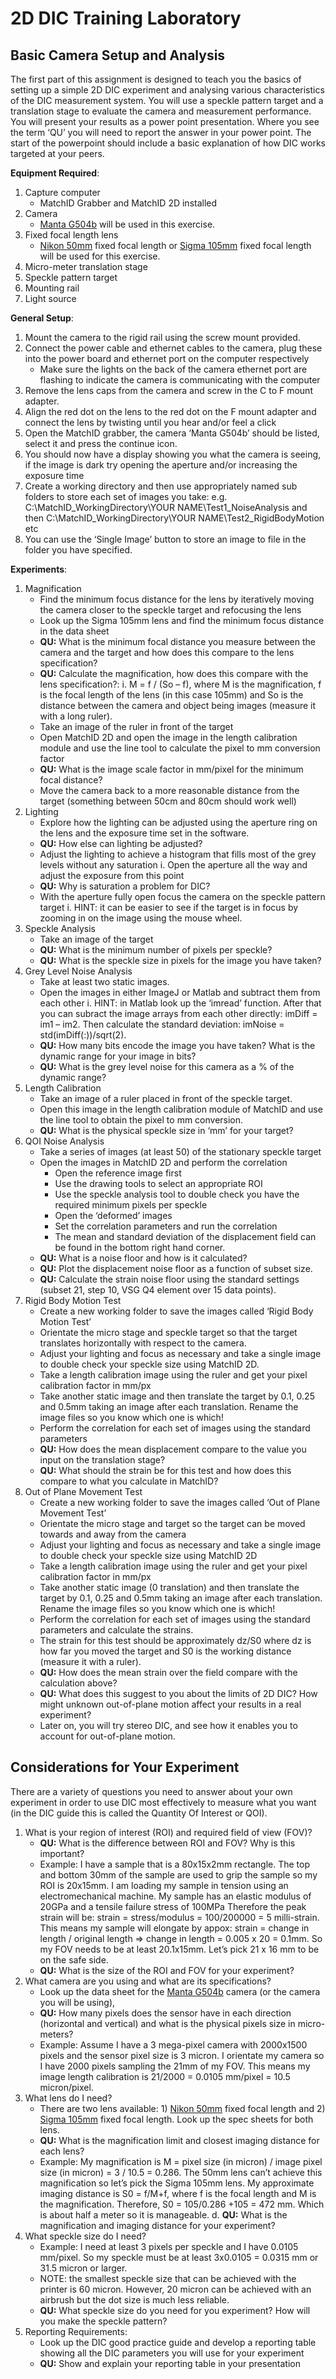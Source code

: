 # 2D DIC Training Laboratory
## Basic Camera Setup and Analysis
The first part of this assignment is designed to teach you the basics of setting up a simple 2D DIC experiment and analysing various characteristics of the DIC measurement system. You will use a speckle pattern target and a translation stage to evaluate the camera and measurement performance. You will present your results as a power point presentation. Where you see the term ‘QU’ you will need to report the answer in your power point. The start of the powerpoint should include a basic explanation of how DIC works targeted at your peers.

**Equipment Required**: 
1. Capture computer
    - MatchID Grabber and MatchID 2D installed
2. Camera 
    - [Manta G504b](https://cdn.alliedvision.com/fileadmin/pdf/en/Manta_G-504_DataSheet_en.pdf) will be used in this exercise.
3. Fixed focal length lens
    - [Nikon 50mm](https://download.nikonimglib.com/archive5/GZvJ600Lu5bw05NP3XT80zV8sU54/AFS50_1.8G_CH%28K6_DL%2906.pdf) fixed focal length or [Sigma 105mm](https://www.sigmaphoto.com/amfile/file/download/file/367/product/28637/) fixed focal length will be used for this exercise.
4. Micro-meter translation stage
5. Speckle pattern target
6. Mounting rail
7. Light source

**General Setup**:
1. Mount the camera to the rigid rail using the screw mount provided.
2. Connect the power cable and ethernet cables to the camera, plug these into the power board and ethernet port on the computer respectively
    - Make sure the lights on the back of the camera ethernet port are flashing to indicate the camera is communicating with the computer
3. Remove the lens caps from the camera and screw in the C to F mount adapter.
4. Align the red dot on the lens to the red dot on the F mount adapter and connect the lens by twisting until you hear and/or feel a click
5. Open the MatchID grabber, the camera ‘Manta G504b’ should be listed, select it and press the continue icon.
6. You should now have a display showing you what the camera is seeing, if the image is dark try opening the aperture and/or increasing the exposure time
7. Create a working directory and then use appropriately named sub folders to store each set of images you take: e.g. C:\MatchID_WorkingDirectory\YOUR NAME\Test1_NoiseAnalysis and then C:\MatchID_WorkingDirectory\YOUR NAME\Test2_RigidBodyMotion etc
8. You can use the ‘Single Image’ button to store an image to file in the folder you have specified.

**Experiments**:

1. Magnification
    - Find the minimum focus distance for the lens by iteratively moving the camera closer to the speckle target and refocusing the lens
    - Look up the Sigma 105mm lens and find the minimum focus distance in the data sheet
    - **QU:** What is the minimum focal distance you measure between the camera and the target and how does this compare to the lens specification?
    - **QU:** Calculate the magnification, how does this compare with the lens specification?:
        i. M = f / (So – f), where M is the magnification, f is the focal length of the lens (in this case 105mm) and So is the distance between the camera and object being images (measure it with a long ruler).
    - Take an image of the ruler in front of the target
    - Open MatchID 2D and open the image in the length calibration module and use the line tool to calculate the pixel to mm conversion factor
    - **QU:** What is the image scale factor in mm/pixel for the minimum focal distance?
    - Move the camera back to a more reasonable distance from the target (something between 50cm and 80cm should work well)
2. Lighting
    - Explore how the lighting can be adjusted using the aperture ring on the lens and the exposure time set in the software.
    - **QU:** How else can lighting be adjusted?
    - Adjust the lighting to achieve a histogram that fills most of the grey levels without any saturation
        i. Open the aperture all the way and adjust the exposure from this point
    - **QU:** Why is saturation a problem for DIC?
    - With the aperture fully open focus the camera on the speckle pattern target
        i. HINT: it can be easier to see if the target is in focus by zooming in on the image using the mouse wheel.
3. Speckle Analysis
    - Take an image of the target
    - **QU:** What is the minimum number of pixels per speckle?
    - **QU:** What is the speckle size in pixels for the image you have taken?
4. Grey Level Noise Analysis
    - Take at least two static images.
    - Open the images in either ImageJ or Matlab and subtract them from each other
        i. HINT: in Matlab look up the ‘imread’ function. After that you can subract the image arrays from each other directly: imDiff = im1 – im2. Then calculate the standard deviation: imNoise = std(imDiff(:))/sqrt(2).
    - **QU:** How many bits encode the image you have taken? What is the dynamic range for your image in bits?
    - **QU:** What is the grey level noise for this camera as a % of the dynamic range?
5. Length Calibration
    - Take an image of a ruler placed in front of the speckle target.
    - Open this image in the length calibration module of MatchID and use the line tool to obtain the pixel to mm conversion.
    - **QU:** What is the physical speckle size in ‘mm’ for your target?
6. QOI Noise Analysis
    - Take a series of images (at least 50) of the stationary speckle target
    - Open the images in MatchID 2D and perform the correlation
        - Open the reference image first
        - Use the drawing tools to select an appropriate ROI
        - Use the speckle analysis tool to double check you have the required minimum pixels per speckle
        - Open the ‘deformed’ images
        - Set the correlation parameters and run the correlation
        - The mean and standard deviation of the displacement field can be found in the bottom right hand corner.
    - **QU:** What is a noise floor and how is it calculated?
    - **QU:** Plot the displacement noise floor as a function of subset size.
    - **QU:** Calculate the strain noise floor using the standard settings (subset 21, step 10, VSG Q4 element over 15 data points).
7. Rigid Body Motion Test
    - Create a new working folder to save the images called ‘Rigid Body Motion Test’
    - Orientate the micro stage and speckle target so that the target translates horizontally with respect to the camera.
    - Adjust your lighting and focus as necessary and take a single image to double check your speckle size using MatchID 2D.
    - Take a length calibration image using the ruler and get your pixel calibration factor in mm/px
    - Take another static image and then translate the target by 0.1, 0.25 and 0.5mm taking an image after each translation. Rename the image files so you know which one is which!
    - Perform the correlation for each set of images using the standard parameters
    - **QU:** How does the mean displacement compare to the value you input on the translation stage?
    - **QU:** What should the strain be for this test and how does this compare to what you calculate in MatchID?
8. Out of Plane Movement Test
    - Create a new working folder to save the images called ‘Out of Plane Movement Test’
    - Orientate the micro stage and target so the target can be moved towards and away from the camera
    - Adjust your lighting and focus as necessary and take a single image to double check your speckle size using MatchID 2D
    - Take a length calibration image using the ruler and get your pixel calibration factor in mm/px
    - Take another static image (0 translation) and then translate the target by 0.1, 0.25 and 0.5mm taking an image after each translation. Rename the image files so you know which one is which!
    - Perform the correlation for each set of images using the standard parameters and calculate the strains.
    - The strain for this test should be approximately dz/S0 where dz is how far you moved the target and S0 is the working distance (measure it with a ruler).
    - **QU:** How does the mean strain over the field compare with the calculation above?
    - **QU:** What does this suggest to you about the limits of 2D DIC? How might unknown out-of-plane motion affect your results in a real experiment?
    - Later on, you will try stereo DIC, and see how it enables you to account for out-of-plane motion.

## Considerations for Your Experiment
There are a variety of questions you need to answer about your own experiment in order to use DIC most effectively to measure what you want (in the DIC guide this is called the Quantity Of Interest or QOI).

1. What is your region of interest (ROI) and required field of view (FOV)?
    - **QU:** What is the difference between ROI and FOV? Why is this important?
    - Example: I have a sample that is a 80x15x2mm rectangle. The top and bottom 30mm of the sample are used to grip the sample so my ROI is 20x15mm. I am loading my sample in tension using an electromechanical machine. My sample has an elastic modulus of 20GPa and a tensile failure stress of 100MPa Therefore the peak strain will be: strain = stress/modulus = 100/200000 = 5 milli-strain. This means my sample will elongate by appox: strain = change in length / original length => change in length = 0.005 x 20 = 0.1mm. So my FOV needs to be at least 20.1x15mm. Let’s pick 21 x 16 mm to be on the safe side.
    - **QU:** What is the size of the ROI and FOV for your experiment?
2. What camera are you using and what are its specifications?
    - Look up the data sheet for the [Manta G504b](https://cdn.alliedvision.com/fileadmin/pdf/en/Manta_G-504_DataSheet_en.pdf) camera (or the camera you will be using),
    - **QU:** How many pixels does the sensor have in each direction (horizontal and vertical) and what is the physical pixels size in micro-meters?
    - Example: Assume I have a 3 mega-pixel camera with 2000x1500 pixels and the sensor pixel size is 3 micron. I orientate my camera so I have 2000 pixels sampling the 21mm of my FOV. This means my image length calibration is 21/2000 = 0.0105 mm/pixel = 10.5 micron/pixel.
3. What lens do I need?
    - There are two lens available: 1) [Nikon 50mm](https://download.nikonimglib.com/archive5/GZvJ600Lu5bw05NP3XT80zV8sU54/AFS50_1.8G_CH%28K6_DL%2906.pdf) fixed focal length and 2) [Sigma 105mm](https://www.sigmaphoto.com/amfile/file/download/file/367/product/28637/) fixed focal length. Look up the spec sheets for both lens.
    - **QU:** What is the magnification limit and closest imaging distance for each lens?
    - Example: My magnification is M = pixel size (in micron) / image pixel size (in micron) = 3 / 10.5 = 0.286. The 50mm lens can’t achieve this magnification so let’s pick the Sigma 105mm lens. My approximate imaging distance is S0 = f/M+f, where f is the focal length and M is the magnification. Therefore, S0 = 105/0.286 +105 = 472 mm. Which is about half a meter so it is manageable.
    d. **QU:** What is the magnification and imaging distance for your experiment?
4. What speckle size do I need?
    - Example: I need at least 3 pixels per speckle and I have 0.0105 mm/pixel. So my speckle must be at least 3x0.0105 = 0.0315 mm or 31.5 micron or larger.
    - NOTE: the smallest speckle size that can be achieved with the printer is 60 micron. However, 20 micron can be achieved with an airbrush but the dot size is much less reliable.
    - **QU:** What speckle size do you need for you experiment? How will you make the speckle pattern?
5. Reporting Requirements:
    - Look up the DIC good practice guide and develop a reporting table showing all the DIC parameters you will use for your experiment
    - **QU:** Show and explain your reporting table in your presentation

